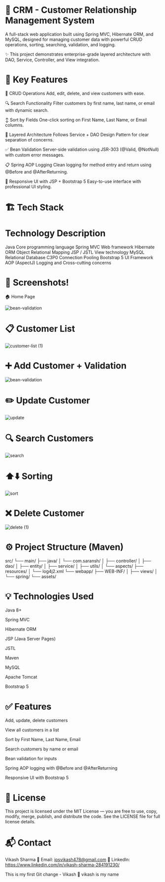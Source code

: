 # 🚀 CRM - Customer Relationship Management System
A full-stack web application built using Spring MVC, Hibernate ORM, and MySQL, designed for managing customer data with powerful CRUD operations, sorting, searching, validation, and logging.

✨ This project demonstrates enterprise-grade layered architecture with DAO, Service, Controller, and View integration.


# 📌 Key Features
🔁 CRUD Operations
Add, edit, delete, and view customers with ease.

🔍 Search Functionality
Filter customers by first name, last name, or email with dynamic search.

↕️ Sort by Fields
One-click sorting on First Name, Last Name, or Email columns.

🧩 Layered Architecture
Follows Service + DAO Design Pattern for clear separation of concerns.

✅ Bean Validation
Server-side validation using JSR-303 (@Valid, @NotNull) with custom error messages.

📋 Spring AOP Logging
Clean logging for method entry and return using @Before and @AfterReturning.

🎨 Responsive UI with JSP + Bootstrap 5
Easy-to-use interface with professional UI styling.

# 🏗️ Tech Stack
# Technology	                  Description
Java	                      Core programming language
Spring MVC	                    Web framework
Hibernate ORM	               Object Relational Mapping
JSP / JSTL	                    View technology
MySQL	                         Relational Database
C3P0	                         Connection Pooling
Bootstrap 5	                      UI Framework
AOP (AspectJ)	                  Logging and Cross-cutting concerns

# 📸 Screenshots!

🏠 Home Page


![bean-validation](https://github.com/user-attachments/assets/1f41e801-d1b0-4189-9fbd-0fab318ebdaa)



# 📋 Customer List


![customer-list (1)](https://github.com/user-attachments/assets/f86f486d-2e9d-4cc5-82af-d79ebf6dc12e)




# ➕ Add Customer + Validation


![bean-validation](https://github.com/user-attachments/assets/887b2bf4-9dc2-4780-9e03-70b89dd6c9b7)



# ✏️ Update Customer


![update](https://github.com/user-attachments/assets/6a5d849b-8e39-4aef-b643-905dfd14b900)


# 🔍 Search Customers


![search](https://github.com/user-attachments/assets/fa3b1434-9c07-4b0a-9273-8c78df8b62dd)


# ⬆️⬇️ Sorting

![sort](https://github.com/user-attachments/assets/30b0ba6e-ead4-4e30-b410-4c196e9bb6f1)



# ❌ Delete Customer


![delete (1)](https://github.com/user-attachments/assets/9a68f8ce-f85a-485d-b074-8b2a1d27ae8b)



# ⚙️ Project Structure (Maven)

src/
 └── main/
      ├── java/
      │    └── com.saransh/
      │         ├── controller/
      │         ├── dao/
      │         ├── entity/
      │         ├── service/
      │         ├── utils/
      │         └── aspects/
      ├── resources/
      │    └── log4j2.xml
      └── webapp/
           ├── WEB-INF/
           │     ├── views/
           │     └── spring/
           └── assets/
# 💡 Technologies Used
Java 8+

Spring MVC

Hibernate ORM

JSP (Java Server Pages)

JSTL

Maven

MySQL

Apache Tomcat

Bootstrap 5

# ✅ Features
Add, update, delete customers

View all customers in a list

Sort by First Name, Last Name, Email

Search customers by name or email

Bean validation for inputs

Spring AOP logging with @Before and @AfterReturning

Responsive UI with Bootstrap 5

# 📄 License
This project is licensed under the MIT License — you are free to use, copy, modify, merge, publish, and distribute the code.
See the LICENSE file for full license details.

# 📬 Contact
 Vikash Sharma
 📧 Email: ipsvikash478@gmail.com
 🔗 LinkedIn: https://www.linkedin.com/in/vikash-sharma-284191230/



This is my first Git change - Vikash 🚀
vikash is my name 